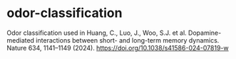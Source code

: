 # odor-classification
Odor classification used in Huang, C., Luo, J., Woo, S.J. et al. Dopamine-mediated interactions between short- and long-term memory dynamics. Nature 634, 1141–1149 (2024). https://doi.org/10.1038/s41586-024-07819-w
